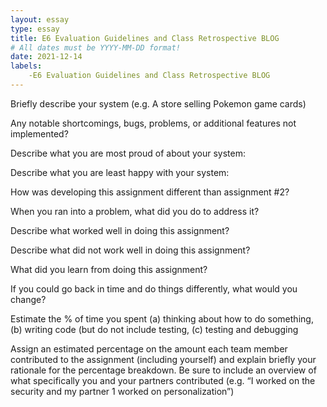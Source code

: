 ```yaml
---
layout: essay
type: essay
title: E6 Evaluation Guidelines and Class Retrospective BLOG
# All dates must be YYYY-MM-DD format!
date: 2021-12-14
labels:
    -E6 Evaluation Guidelines and Class Retrospective BLOG
---
```

Briefly describe your system (e.g. A store selling Pokemon game cards)

Any notable shortcomings, bugs, problems, or additional features not implemented?

Describe what you are most proud of about your system:

Describe what you are least happy with your system:

How was developing this assignment different than assignment #2?

When you ran into a problem, what did you do to address it?

Describe what worked well in doing this assignment?

Describe what did not work well in doing this assignment?

What did you learn from doing this assignment?

If you could go back in time and do things differently, what would you change?

Estimate the % of time you spent (a) thinking about how to do something, (b) writing code (but do not include testing, (c) testing and debugging

Assign an estimated percentage on the amount each team member contributed to the assignment (including yourself) and explain briefly your rationale for the percentage breakdown. Be sure to include an overview of what specifically you and your partners contributed (e.g. “I worked on the security and my partner 1 worked on personalization”)

